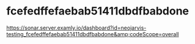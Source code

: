 # fcefedffefaebab51411dbdfbabdone
https://sonar.server.examly.io/dashboard?id=neojarvis-testing_fcefedffefaebab51411dbdfbabdone&amp;codeScope=overall
